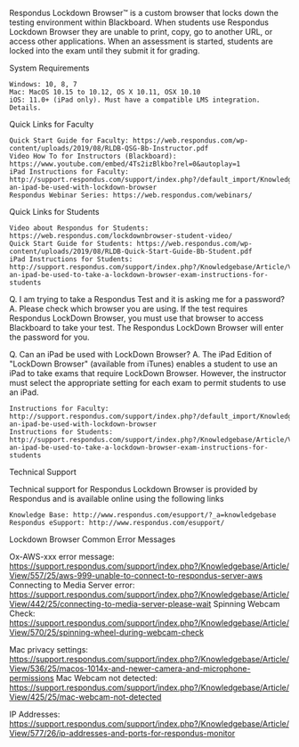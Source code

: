 Respondus Lockdown Browser™ is a custom browser that locks down the testing environment within Blackboard. 
When students use Respondus Lockdown Browser they are unable to print, copy, go to another URL, or access other applications. 
When an assessment is started, students are locked into the exam until they submit it for grading. 

System Requirements

    Windows: 10, 8, 7
    Mac: MacOS 10.15 to 10.12, OS X 10.11, OSX 10.10
    iOS: 11.0+ (iPad only). Must have a compatible LMS integration. Details.

Quick Links for Faculty

    Quick Start Guide for Faculty: https://web.respondus.com/wp-content/uploads/2019/08/RLDB-QSG-Bb-Instructor.pdf
    Video How To for Instructors (Blackboard): https://www.youtube.com/embed/4Ts2izBlkbo?rel=0&autoplay=1
    iPad Instructions for Faculty: http://support.respondus.com/support/index.php?/default_import/Knowledgebase/Article/View/186/0/can-an-ipad-be-used-with-lockdown-browser
    Respondus Webinar Series: https://web.respondus.com/webinars/

Quick Links for Students

    Video about Respondus for Students: https://web.respondus.com/lockdownbrowser-student-video/
    Quick Start Guide for Students: https://web.respondus.com/wp-content/uploads/2019/08/RLDB-Quick-Start-Guide-Bb-Student.pdf
    iPad Instructions for Students: http://support.respondus.com/support/index.php?/Knowledgebase/Article/View/219/0/can-an-ipad-be-used-to-take-a-lockdown-browser-exam-instructions-for-students

Q. I am trying to take a Respondus Test and it is asking me for a password?
A. Please check which browser you are using. If the test requires Respondus LockDown Browser, you must use that browser to access Blackboard to take your test. The Respondus LockDown Browser will enter the password for you.

Q. Can an iPad be used with LockDown Browser?
A. The iPad Edition of "LockDown Browser" (available from iTunes) enables a student to use an iPad to take exams that require LockDown Browser. However, the instructor must select the appropriate setting for each exam to permit students to use an iPad.

    Instructions for Faculty: http://support.respondus.com/support/index.php?/default_import/Knowledgebase/Article/View/186/0/can-an-ipad-be-used-with-lockdown-browser
    Instructions for Students: http://support.respondus.com/support/index.php?/Knowledgebase/Article/View/219/0/can-an-ipad-be-used-to-take-a-lockdown-browser-exam-instructions-for-students

Technical Support

Technical support for Respondus Lockdown Browser is provided by Respondus and is available online using the following links

    Knowledge Base: http://www.respondus.com/esupport/?_a=knowledgebase
    Respondus eSupport: http://www.respondus.com/esupport/


Lockdown Browser Common Error Messages

Ox-AWS-xxx error message: https://support.respondus.com/support/index.php?/Knowledgebase/Article/View/557/25/aws-999-unable-to-connect-to-respondus-server-aws
Connecting to Media Server error: https://support.respondus.com/support/index.php?/Knowledgebase/Article/View/442/25/connecting-to-media-server-please-wait
Spinning Webcam Check: https://support.respondus.com/support/index.php?/Knowledgebase/Article/View/570/25/spinning-wheel-during-webcam-check

Mac privacy settings: https://support.respondus.com/support/index.php?/Knowledgebase/Article/View/536/25/macos-1014x-and-newer-camera-and-microphone-permissions
Mac Webcam not detected: https://support.respondus.com/support/index.php?/Knowledgebase/Article/View/425/25/mac-webcam-not-detected

IP Addresses: https://support.respondus.com/support/index.php?/Knowledgebase/Article/View/577/26/ip-addresses-and-ports-for-respondus-monitor

